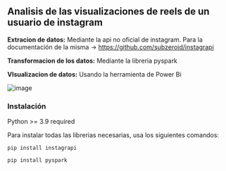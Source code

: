 

## Analisis de las visualizaciones de reels de un usuario de instagram

__Extracion de datos:__ Mediante la api no oficial de instagram. Para la documentación de la misma -> https://github.com/subzeroid/instagrapi

__Transformacion de los datos:__ Mediante la libreria pyspark

__VIsualizacion de datos:__ Usando la herramienta de Power Bi

![image](https://github.com/user-attachments/assets/648a537e-0546-43c7-80d6-431c34588f92)



 
### Instalación 

Python >= 3.9 required

Para instalar todas las librerias necesarias, usa los siguientes comandos:

``pip install instagrapi``

``pip install pyspark``


